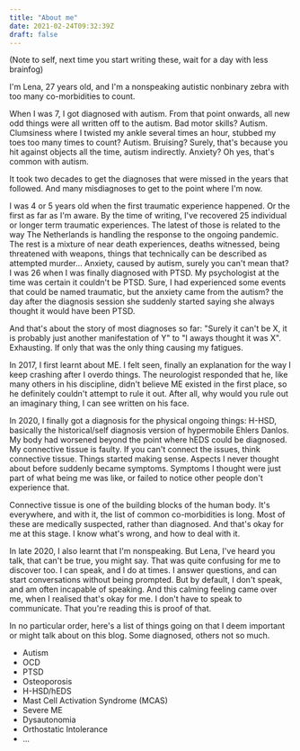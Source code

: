 ```yaml
---
title: "About me"
date: 2021-02-24T09:32:39Z
draft: false
---
```


(Note to self, next time you start writing these, wait for a day with less brainfog)

I'm Lena, 27 years old, and I'm a nonspeaking autistic nonbinary zebra with too many co-morbidities to count.

When I was 7, I got diagnosed with autism. From that point onwards, all new odd things were all written off to the autism. Bad motor skills? Autism. Clumsiness where I twisted my ankle several times an hour, stubbed my toes too many times to count? Autism. Bruising? Surely, that's because you hit against objects all the time, autism indirectly. Anxiety? Oh yes, that's common with autism.

It took two decades to get the diagnoses that were missed in the years that followed. And many misdiagnoses to get to the point where I'm now. 

I was 4 or 5 years old when the first traumatic experience happened. Or the first as far as I'm aware. By the time of writing, I've recovered 25 individual or longer term traumatic experiences. The latest of those is related to the way The Netherlands is handling the response to the ongoing pandemic. The rest is a mixture of near death experiences, deaths witnessed, being threatened with weapons, things that technically can be described as attempted murder... Anxiety, caused by autism, surely you can't mean that? I was 26 when I was finally diagnosed with PTSD. My psychologist at the time was certain it couldn't be PTSD. Sure, I had experienced some events that could be named traumatic, but the anxiety came from the autism? the day after the diagnosis session she suddenly started saying she always thought it would have been PTSD.

And that's about the story of most diagnoses so far: "Surely it can't be X, it is probably just another manifestation of Y" to "I aways thought it was X". Exhausting. If only that was the only thing causing my fatigues.

In 2017, I first learnt about ME. I felt seen, finally an explanation for the way I keep crashing after I overdo things. The neurologist responded that he, like many others in his discipline, didn't believe ME existed in the first place, so he definitely couldn't attempt to rule it out. After all, why would you rule out an imaginary thing, I can see written on his face.

In 2020, I finally got a diagnosis for the physical ongoing things: H-HSD, basically the historical/self diagnosis version of hypermobile Ehlers Danlos. My body had worsened beyond the point where hEDS could be diagnosed. My connective tissue is faulty. If you can't connect the issues, think connective tissue. Things started making sense. Aspects I never thought about before suddenly became symptoms. Symptoms I thought were just part of what being me was like, or failed to notice other people don't experience that. 

Connective tissue is one of the building blocks of the human body. It's everywhere, and with it, the list of common co-morbidities is long. Most of these are medically suspected, rather than diagnosed. And that's okay for me at this stage. I know what's wrong, and how to deal with it.

In late 2020, I also learnt that I'm nonspeaking. But Lena, I've heard you talk, that can't be true, you might say. That was quite confusing for me to discover too. I can speak, and I do at times. I answer questions, and can start conversations without being prompted. But by default, I don't speak, and am often incapable of speaking. And this calming feeling came over me, when I realised that's okay for me. I don't have to speak to communicate. That you're reading this is proof of that. 

In no particular order, here's a list of things going on that I deem important or might talk about on this blog. Some diagnosed, others not so much.

* Autism
* OCD
* PTSD
* Osteoporosis
* H-HSD/hEDS
* Mast Cell Activation Syndrome (MCAS)
* Severe ME
* Dysautonomia
* Orthostatic Intolerance
* ...

